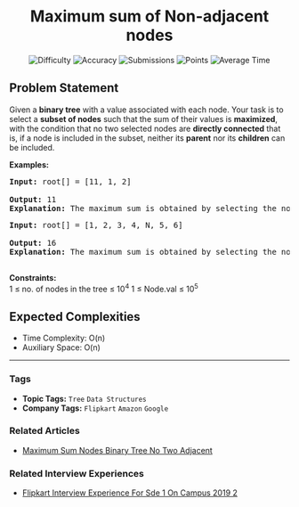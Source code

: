 <h1 align="center">Maximum sum of Non-adjacent nodes</h1>

<p align="center">
  <img alt="Difficulty" title="Difficulty" src="https://custom-icon-badges.demolab.com/badge/Difficulty: Medium-1F222E?style=for-the-badge&logoColor=white&logo=fire"/>
  <img alt="Accuracy" title="Accuracy" src="https://custom-icon-badges.demolab.com/badge/Accuracy: 55.35%25-1F222E?style=for-the-badge&logoColor=white&logo=target"/>
  <img alt="Submissions" title="Submissions" src="https://custom-icon-badges.demolab.com/badge/Submissions: 91K+-1F222E?style=for-the-badge&logoColor=white&logo=repo"/>
  <img alt="Points" title="Points" src="https://custom-icon-badges.demolab.com/badge/Points: 4-1F222E?style=for-the-badge&logoColor=white&logo=award"/>
  <img alt="Average Time" title="Average Time" src="https://custom-icon-badges.demolab.com/badge/Average%20Time: 45m-1F222E?style=for-the-badge&logoColor=white&logo=clock"/>
</p>

## Problem Statement

Given a <b>binary tree</b> with a value associated with each node. Your task is to select a <b>subset of nodes</b> such that the sum of their values is <b>maximized</b>, with the condition that no two selected nodes are <b>directly connected</b> that is, if a node is included in the subset, neither its <b>parent</b> nor its <b>children</b> can be included.

<b>Examples:</b>

<pre><b>Input:</b> root[] = [11, 1, 2]<b><br></b>
<b>Output: </b>11<b>
Explanation: </b>The maximum sum is obtained by selecting the node 11.<br></pre>

<pre><b>Input:</b> root[] = [1, 2, 3, 4, N, 5, 6]
<br><b>Output: </b>16<b>
Explanation: </b>The maximum sum is obtained by selecting the nodes 1, 4, 5, and 6, which are not directly connected to each other. Their total sum is 16.  <br><br></pre>

<b>Constraints:</b><br>1 ≤ no. of nodes in the tree ≤ 10<sup>4</sup>
1 ≤ Node.val ≤ 10<sup>5</sup>

## Expected Complexities
- Time Complexity: O(n)
- Auxiliary Space: O(n)

<hr>

### Tags
- **Topic Tags:** `Tree` `Data Structures`
- **Company Tags:** `Flipkart` `Amazon` `Google`

### Related Articles
- [Maximum Sum Nodes Binary Tree No Two Adjacent](https://www.geeksforgeeks.org/maximum-sum-nodes-binary-tree-no-two-adjacent/)

### Related Interview Experiences
- [Flipkart Interview Experience For Sde 1 On Campus 2019 2](https://www.geeksforgeeks.org/flipkart-interview-experience-for-sde-1-on-campus-2019-2/)
